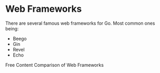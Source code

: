 # Web Frameworks

There are several famous web frameworks for Go. Most common ones being:

* Beego
* Gin
* Revel
* Echo

<ResourceGroupTitle>Free Content</ResourceGroupTitle>
<BadgeLink colorScheme='yellow' badgeText='Read' href='https://github.com/diyan/go-web-framework-comparison'>Comparison of Web Frameworks</BadgeLink>
